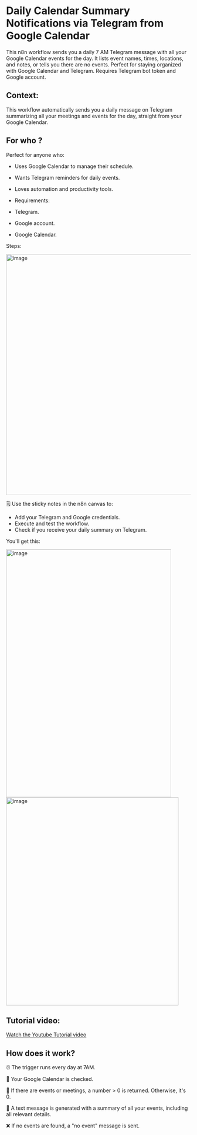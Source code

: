 # Daily Calendar Summary Notifications via Telegram from Google Calendar
This n8n workflow sends you a daily 7 AM Telegram message with all your Google Calendar events for the day. It lists event names, times, locations, and notes, or tells you there are no events. Perfect for staying organized with Google Calendar and Telegram. Requires Telegram bot token and Google account.


## Context:
This workflow automatically sends you a daily message on Telegram summarizing all your meetings and events for the day, straight from your Google Calendar.

## For who ?
Perfect for anyone who:

- Uses Google Calendar to manage their schedule.
  
- Wants Telegram reminders for daily events.
- Loves automation and productivity tools.
- Requirements:
- Telegram.
- Google account.
- Google Calendar.


Steps:

<img width="1259" height="656" alt="image" src="https://github.com/user-attachments/assets/2f311512-7981-461a-b5db-80e07519c41f" />



🗒️ Use the sticky notes in the n8n canvas to:

- Add your Telegram and Google credentials.
- Execute and test the workflow.
- Check if you receive your daily summary on Telegram.
  

You'll get this:


<img width="450" height="675" alt="image" src="https://github.com/user-attachments/assets/1165eede-1bad-41a9-b386-e89a67685c33" />






<img width="470" height="567" alt="image" src="https://github.com/user-attachments/assets/b4345ba9-faa4-4455-972d-e98f47806e4c" />



## Tutorial video:


[Watch the Youtube Tutorial video
](https://www.youtube.com/watch?v=eIELi1iWCl4)


## How does it work?

⏰ The trigger runs every day at 7AM.

📅 Your Google Calendar is checked.

🔢 If there are events or meetings, a number > 0 is returned. Otherwise, it's 0.

📝 A text message is generated with a summary of all your events, including all relevant details.

❌ If no events are found, a "no event" message is sent.
